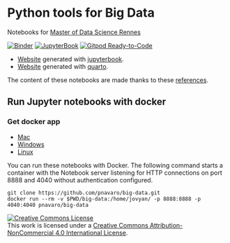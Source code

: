 # Python tools for Big Data

Notebooks for [Master of Data Science Rennes](https://www.sites.univ-rennes2.fr/master-mas/index.html)

[![Binder](https://mybinder.org/badge.svg)](https://mybinder.org/v2/gh/pnavaro/big-data/master)
[![JupyterBook](https://github.com/pnavaro/big-data//workflows/book/badge.svg)](https://github.com/pnavaro/big-data/actions/)
[![Gitpod Ready-to-Code](https://img.shields.io/badge/Gitpod-Ready--to--Code-blue?logo=gitpod)](https://gitpod.io/#https://github.com/pnavaro/big-data)

- [Website](https://pnavaro.github.io/big-data) generated with [jupyterbook](https://jupyterbook.org).
- [Website](https://pnavaro.github.io/big-data/quarto/intro.html) generated with [quarto](https://quarto.org).

The content of these notebooks are made thanks to these [references](https://pnavaro.github.io/big-data/intro.html).

## Run Jupyter notebooks with docker

### Get docker app
 - [Mac](https://www.docker.com/docker-mac)
 - [Windows](https://www.docker.com/docker-windows)
 - [Linux](https://runnable.com/docker/install-docker-on-linux)

You can run these notebooks with Docker. The following command starts a container with the Notebook 
server listening for HTTP connections on port 8888 and 4040 without authentication configured.

```
git clone https://github.com/pnavaro/big-data.git
docker run --rm -v $PWD/big-data:/home/jovyan/ -p 8888:8888 -p 4040:4040 pnavaro/big-data
```


<a rel="license" href="http://creativecommons.org/licenses/by-nc/4.0/"><img alt="Creative Commons License" style="border-width:0" src="https://i.creativecommons.org/l/by-nc/4.0/88x31.png" /></a><br />This work is licensed under a <a rel="license" href="http://creativecommons.org/licenses/by-nc/4.0/">Creative Commons Attribution-NonCommercial 4.0 International License</a>.
